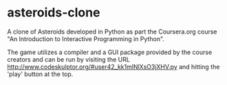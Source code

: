 # asteroids-clone
A clone of Asteroids developed in Python as part the Coursera.org course "An Introduction to Interactive Programming in Python".

The game utilizes a compiler and a GUI package provided by the course creators and can be run by visiting the URL http://www.codeskulptor.org/#user42_kk1mlNlXsO3jXHV.py and hitting the 'play' button at the top.

